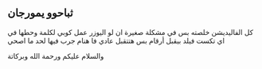 ## ثباحوو يمورجان

 
كل الفاليديشن خلصته بس في مشكلة صغيرة ان لو اليوزر عمل كوبي لكلمة وحطها في اي تكست فيلد بيقبل أرقام بس  هتتقبل عادي
فا هنام
جرب فيها لحد ما اصحي

 والسلام عليكم ورحمة الله وبركاتة
